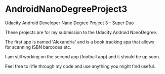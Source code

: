 # AndroidNanoDegreeProject3

Udacity Android Developer Nano Degree Project 3 - Super Duo

These projects are for my submission to the Udacity Android NanoDegree.

The first app is named 'Alexandria' and is a book tracking app that allows for scanning ISBN barcodes etc.

I am still working on the second app (football app) and it should be up soon.

Feel free to rifle through my code and use anything you might find useful.
